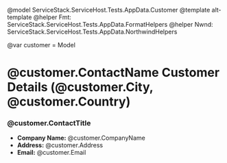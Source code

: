 ﻿@model ServiceStack.ServiceHost.Tests.AppData.Customer
@template alt-template
@helper Fmt: ServiceStack.ServiceHost.Tests.AppData.FormatHelpers
@helper Nwnd: ServiceStack.ServiceHost.Tests.AppData.NorthwindHelpers

@var customer = Model

# @customer.ContactName Customer Details (@customer.City, @customer.Country)
### @customer.ContactTitle 

  - **Company Name:** @customer.CompanyName
  - **Address:** @customer.Address
  - **Email:** @customer.Email
